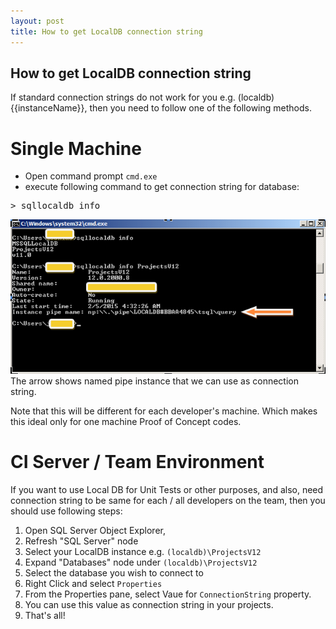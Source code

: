 ```yaml
---
layout: post
title: How to get LocalDB connection string
---
```

## How to get LocalDB connection string

If standard connection strings do not work for you e.g. (localdb)\{{instanceName}}, then you need to follow one of the following methods.

# Single Machine
* Open command prompt `cmd.exe`
* execute following command to get connection string for database:
<pre>
> sqllocaldb info
</pre>
![Image](/public/localDB_ConnectionString.png)
The arrow shows named pipe instance that we can use as connection string.
<p class="message">
Note that this will be different for each developer's machine. Which makes this ideal only for one machine Proof of Concept codes.
</p>

# CI Server / Team Environment

If you want to use Local DB for Unit Tests or other purposes, and also, need connection string to be same for each / all developers on the team, then you should use following steps:

1. Open SQL Server Object Explorer,
2. Refresh "SQL Server" node
3. Select your LocalDB instance e.g. `(localdb)\ProjectsV12`
4. Expand "Databases" node under `(localdb)\ProjectsV12`
5. Select the database you wish to connect to
6. Right Click and select `Properties`
7. From the Properties pane, select Vaue for `ConnectionString` property.
8. You can use this value as connection string in your projects.
9. That's all!

